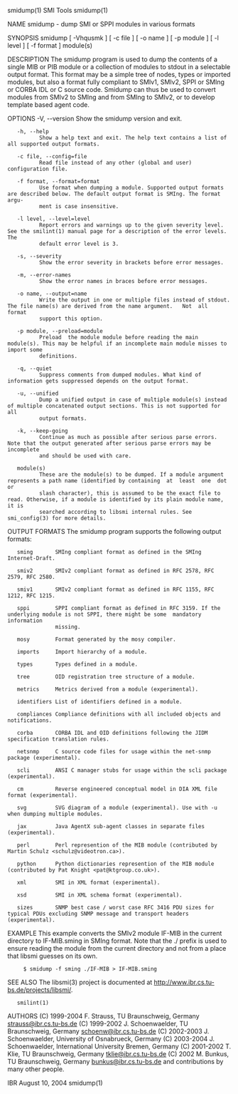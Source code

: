 smidump(1)                                                           SMI Tools                                                          smidump(1)

NAME
       smidump - dump SMI or SPPI modules in various formats

SYNOPSIS
       smidump [ -Vhqusmk ] [ -c file ] [ -o name ] [ -p module ] [ -l level ] [ -f format ] module(s)

DESCRIPTION
       The  smidump program is used to dump the contents of a single MIB or PIB module or a collection of modules to stdout in a selectable output
       format.  This format may be a simple tree of nodes, types or imported modules, but also a format fully compliant to SMIv1, SMIv2,  SPPI  or
       SMIng or CORBA IDL or C source code. Smidump can thus be used to convert modules from SMIv2 to SMIng and from SMIng to SMIv2, or to develop
       template based agent code.

OPTIONS
       -V, --version
              Show the smidump version and exit.

       -h, --help
              Show a help text and exit. The help text contains a list of all supported output formats.

       -c file, --config=file
              Read file instead of any other (global and user) configuration file.

       -f format, --format=format
              Use format when dumping a module. Supported output formats are described below. The default output format is SMIng. The format argu‐
              ment is case insensitive.

       -l level, --level=level
              Report errors and warnings up to the given severity level. See the smilint(1) manual page for a description of the error levels. The
              default error level is 3.

       -s, --severity
              Show the error severity in brackets before error messages.

       -m, --error-names
              Show the error names in braces before error messages.

       -o name, --output=name
              Write the output in one or multiple files instead of stdout. The file name(s) are derived from the name argument.   Not  all  format
              support this option.

       -p module, --preload=module
              Preload  the module module before reading the main module(s). This may be helpful if an incomplete main module misses to import some
              definitions.

       -q, --quiet
              Suppress comments from dumped modules. What kind of information gets suppressed depends on the output format.

       -u, --unified
              Dump a unified output in case of multiple module(s) instead of multiple concatenated output sections. This is not supported for  all
              output formats.

       -k, --keep-going
              Continue as much as possible after serious parse errors. Note that the output generated after serious parse errors may be incomplete
              and should be used with care.

       module(s)
              These are the module(s) to be dumped. If a module argument represents a path name (identified by containing  at  least  one  dot  or
              slash character), this is assumed to be the exact file to read. Otherwise, if a module is identified by its plain module name, it is
              searched according to libsmi internal rules. See smi_config(3) for more details.

OUTPUT FORMATS
       The smidump program supports the following output formats:

       sming       SMIng compliant format as defined in the SMIng Internet-Draft.

       smiv2       SMIv2 compliant format as defined in RFC 2578, RFC 2579, RFC 2580.

       smiv1       SMIv2 compliant format as defined in RFC 1155, RFC 1212, RFC 1215.

       sppi        SPPI compliant format as defined in RFC 3159. If the underlying module is not SPPI, there might be some  mandatory  information
                   missing.

       mosy        Format generated by the mosy compiler.

       imports     Import hierarchy of a module.

       types       Types defined in a module.

       tree        OID registration tree structure of a module.

       metrics     Metrics derived from a module (experimental).

       identifiers List of identifiers defined in a module.

       compliances Compliance definitions with all included objects and notifications.

       corba       CORBA IDL and OID definitions following the JIDM specification translation rules.

       netsnmp     C source code files for usage within the net-snmp package (experimental).

       scli        ANSI C manager stubs for usage within the scli package (experimental).

       cm          Reverse engineered conceptual model in DIA XML file format (experimental).

       svg         SVG diagram of a module (experimental). Use with -u when dumping multiple modules.

       jax         Java AgentX sub-agent classes in separate files (experimental).

       perl        Perl represention of the MIB module (contributed by Martin Schulz <schulz@videotron.ca>).

       python      Python dictionaries represention of the MIB module (contributed by Pat Knight <pat@ktgroup.co.uk>).

       xml         SMI in XML format (experimental).

       xsd         SMI in XML schema format (experimental).

       sizes       SNMP best case / worst case RFC 3416 PDU sizes for typical PDUs excluding SNMP message and transport headers (experimental).

EXAMPLE
       This  example converts the SMIv2 module IF-MIB in the current directory to IF-MIB.sming in SMIng format. Note that the ./ prefix is used to
       ensure reading the module from the current directory and not from a place that libsmi guesses on its own.

         $ smidump -f sming ./IF-MIB > IF-MIB.sming

SEE ALSO
       The libsmi(3) project is documented at http://www.ibr.cs.tu-bs.de/projects/libsmi/.

       smilint(1)

AUTHORS
       (C) 1999-2004 F. Strauss, TU Braunschweig, Germany <strauss@ibr.cs.tu-bs.de>
       (C) 1999-2002 J. Schoenwaelder, TU Braunschweig, Germany <schoenw@ibr.cs.tu-bs.de>
       (C) 2002-2003 J. Schoenwaelder, University of Osnabrueck, Germany
       (C) 2003-2004 J. Schoenwaelder, International University Bremen, Germany
       (C) 2001-2002 T. Klie, TU Braunschweig, Germany <tklie@ibr.cs.tu-bs.de>
       (C) 2002 M. Bunkus, TU Braunschweig, Germany <bunkus@ibr.cs.tu-bs.de>
       and contributions by many other people.

IBR                                                               August 10, 2004                                                       smidump(1)
